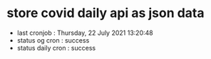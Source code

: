 # store covid daily api as json data

- last cronjob : Thursday, 22 July 2021 13:20:48
- status og cron : success
- status daily cron : success
      
      